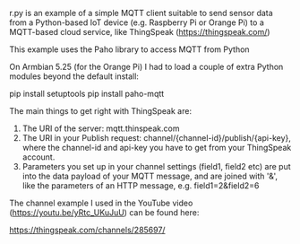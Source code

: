 
r.py is an example of a simple MQTT client suitable to send sensor data
from a Python-based IoT device (e.g. Raspberry Pi or Orange Pi) to a MQTT-based cloud service, like ThingSpeak (https://thingspeak.com/)

This example uses the Paho library to access MQTT from Python

On Armbian 5.25 (for the Orange Pi) I had to load a couple of extra Python modules beyond the default install:

pip install setuptools
pip install paho-mqtt


The main things to get right with ThingSpeak are:

1. The URI of the server: mqtt.thinspeak.com
2. The URI in your Publish request:  channel/{channel-id}/publish/{api-key}, where the channel-id and api-key you have to get from your ThingSpeak account.
3. Parameters you set up in your channel settings (field1, field2 etc) are put into the data payload of your MQTT message, and are joined with '&', like the parameters of an HTTP message, e.g. field1=2&field2=6

The channel example I used in the YouTube video (https://youtu.be/yRtc_UKuJuU) can be found here:

https://thingspeak.com/channels/285697/


